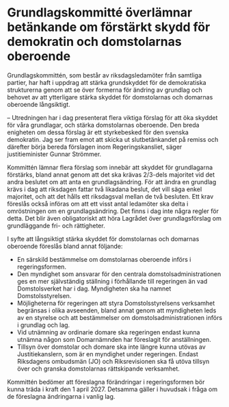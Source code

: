 # Grundlagskommitté överlämnar betänkande om förstärkt skydd för demokratin och domstolarnas oberoende

Grundlagskommittén, som består av riksdagsledamöter från samtliga partier, har haft i uppdrag att stärka grundskyddet för de demokratiska strukturerna genom att se över formerna för ändring av grundlag och behovet av att ytterligare stärka skyddet för domstolarnas och domarnas oberoende långsiktigt.

– Utredningen har i dag presenterat flera viktiga förslag för att öka skyddet för våra grundlagar, och stärka domstolarnas oberoende. Den breda enigheten om dessa förslag är ett styrkebesked för den svenska demokratin. Jag ser fram emot att skicka ut slutbetänkandet på remiss och därefter börja bereda förslagen inom Regeringskansliet, säger justitieminister Gunnar Strömmer.

Kommittén lämnar flera förslag som innebär att skyddet för grundlagarna förstärks, bland annat genom att det ska krävas 2/3\-dels majoritet vid det andra beslutet om att anta en grundlagsändring. För att ändra en grundlag krävs i dag att riksdagen fattar två likadana beslut, det vill säga enkel majoritet, och att det hålls ett riksdagsval mellan de två besluten. Ett krav föreslås också införas om att ett visst antal ledamöter ska delta i omröstningen om en grundlagsändring. Det finns i dag inte några regler för detta. Det blir även obligatoriskt att höra Lagrådet över grundlagsförslag om grundläggande fri\- och rättigheter.

I syfte att långsiktigt stärka skyddet för domstolarnas och domarnas oberoende föreslås bland annat följande:

* En särskild bestämmelse om domstolarnas oberoende införs i regeringsformen.
* Den myndighet som ansvarar för den centrala domstolsadministrationen ges en mer självständig ställning i förhållande till regeringen än vad Domstolsverket har i dag. Myndigheten ska ha namnet Domstolsstyrelsen.
* Möjligheterna för regeringen att styra Domstolsstyrelsens verksamhet begränsas i olika avseenden, bland annat genom att myndigheten leds av en styrelse och att bestämmelser om domstolsadministrationen införs i grundlag och lag.
* Vid utnämning av ordinarie domare ska regeringen endast kunna utnämna någon som Domarnämnden har föreslagit för anställningen.
* Tillsyn över domstolar och domare ska inte längre kunna utövas av Justitiekanslern, som är en myndighet under regeringen. Endast Riksdagens ombudsmän (JO) och Riksrevisionen ska få utöva tillsyn över och granska domstolarnas rättskipande verksamhet.

Kommittén bedömer att föreslagna förändringar i regeringsformen bör kunna träda i kraft den 1 april 2027\. Detsamma gäller i huvudsak i fråga om de föreslagna ändringarna i vanlig lag.
